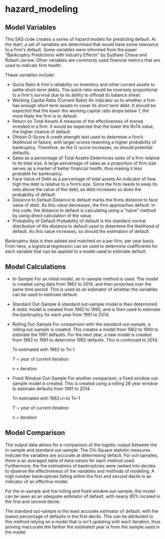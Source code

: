 # hazard_modeling
## Model Variables

This SAS code creates a series of hazard models for predicting default. At the start, a set of variables are determined that would have some relevance to a firm's default. Some variables were informed from the paper "Bankruptcy Predictions with Industry Effects" by Sudheer Chava and Robert Jarrow. Other variables are commonly used financial metrics that are used to indicate firm health.

These variables include:

- Quick Ratio
    A firm's reliability on inventory and other current assets to settle short-term debts. The quick ratio would be inversely proportional to a firm's survival due to its ability to offload its balance sheet.
- Working Capital Ratio (Current Ratio)
    An indicator as to whether a firm has enough short term assets to cover its short term debt. It should be expected that the lower the working capital ratio drops below 1, the more likely the firm is to default
- Return on Total Assets
    A measure of the effectiveness of money invested in a firm. It would be expected that the lower the RoTA value, the higher chance of default.
- Ohlson O-Score
    A credit strength test used to determine a firm’s likelihood of failure, with larger scores resenting a higher probability of bankruptcy. Therefore, as the O-score increases, so should potential defaults.
- Sales as a percentage of Total Assets
    Determines sales of a firm relative to its total size. A large percentage of sales as a proportion of firm size serves as a marker of better financial health, thus making it less probable for bankruptcy.
- Face Value of Debt as a percentage of total assets
    An indicator of how high the debt is relative to a firm’s size. Since the firm needs to keep its sets above the value of the debt, as debt increases so does the probability of default.
- Distance to Default
    Distance to default marks the firms distance to face value of debt. As this value decreases, the firm approaches default. In this code, the distance to default is calculating using a "naive" method by using direct calculation of the value.
- Probability of Default
    Probability of default is the standard normal distribution of the distance to default used to determine the likelihood of default. As this value increases, so should the estimation of default.

Bankruptcy data is then added and matched on a per firm, per year basis. From here, a logistical regression can be used to determine coefficients for each variable that can be applied to a model used to estimate default.

## Model Calculations

- In-Sample
    For an initial model, an in-sample method is used. The model is created using data from 1962 to 2014, and then projected over the same time period. This is used as an estimator of whether the variables can be used to estimate default.

- Standard Out-Sample
    A standard out-sample model is then determined. A static model is created from 1962 to 1990, and is then used to estimate the bankruptcy for each year from 1991 to 2014.

- Rolling Out-Sample
    For comparison with the standard out-sample, a rolling out-sample is created. This creates a model from 1962 to 1990 to estimate the 1991 defaults. For the next year, a new model is created from 1962 to 1991 to determine 1992 defaults. This is continued to 2014.

    Tn estimated with 1962 to Tn-1

    T = year of current iteration

    n = iteration

- Fixed Window Out-Sample
    For another comparison, a fixed window out-sample model is created. This is created using a rolling 28 year window to estimate defaults from 1991 to 2014.

    Tn estimated with 1962+n to Tn-1

    T = year of current iteration

    n = iteration

## Model Comparison

The output data allows for a comparison of the logistic output between the in-sample and standard out-sample. The Chi-Square statistic measures indicate the variables are accurate at determining default. For out-samples, there is an averaged table of beta values for each method used. Furthermore, the the estimations of bankruptcies were ranked into deciles to observe the effectiveness of the variables and methods of modeling. A high number bankruptcies falling within the first and second decile is an indicator of an effective model.

For the in-sample and the rolling and fixed window out-sample, the model can be seen as an adequate estimator of default, with nearly 85% located in the first and second decile.

The standard out-sample is the least accurate estimator of default, with the lowest percentage of defaults in the first decile. This can be attributed to this method relying on a model that is isn't updating with each iteration, thus proving inaccurate the farther the estimated year is from the sample used in the model.
